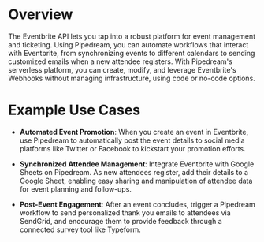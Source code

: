 # Overview

The Eventbrite API lets you tap into a robust platform for event management and ticketing. Using Pipedream, you can automate workflows that interact with Eventbrite, from synchronizing events to different calendars to sending customized emails when a new attendee registers. With Pipedream's serverless platform, you can create, modify, and leverage Eventbrite's Webhooks without managing infrastructure, using code or no-code options.

# Example Use Cases

- **Automated Event Promotion**: When you create an event in Eventbrite, use Pipedream to automatically post the event details to social media platforms like Twitter or Facebook to kickstart your promotion efforts.

- **Synchronized Attendee Management**: Integrate Eventbrite with Google Sheets on Pipedream. As new attendees register, add their details to a Google Sheet, enabling easy sharing and manipulation of attendee data for event planning and follow-ups.

- **Post-Event Engagement**: After an event concludes, trigger a Pipedream workflow to send personalized thank you emails to attendees via SendGrid, and encourage them to provide feedback through a connected survey tool like Typeform.
